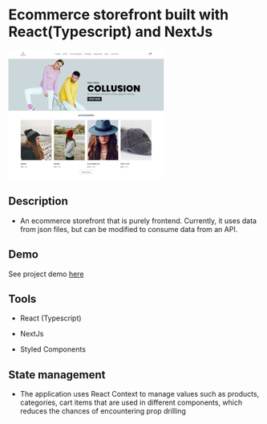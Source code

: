 # Ecommerce storefront built with React(Typescript) and NextJs

![Home page screenshot](/public/img/screenshot-home.jpg)

## Description

-   An ecommerce storefront that is purely frontend. Currently, it uses data from json files, but can be modified to consume data from an API.

## Demo

See project demo [here](https://ecommerce-store-omega.vercel.app/)

## Tools

-   React (Typescript)

-   NextJs

-   Styled Components

## State management

-   The application uses React Context to manage values such as products, categories, cart items that are used in different components, which reduces the chances of encountering prop drilling
